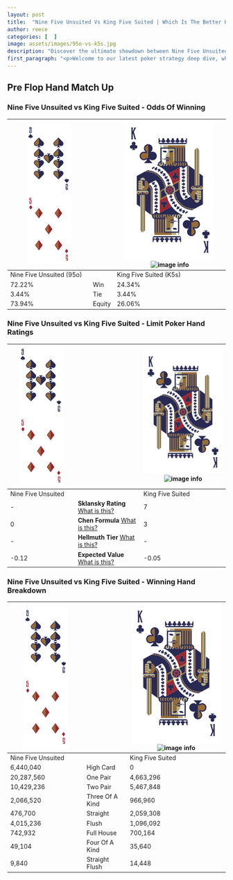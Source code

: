 ```yaml
---
layout: post
title:  "Nine Five Unsuited Vs King Five Suited | Which Is The Better Hand In Poker? A Complete Guide"
author: reece
categories: [  ]
image: assets/images/95o-vs-k5s.jpg
description: "Discover the ultimate showdown between Nine Five Unsuited and King Five Suited in poker! Uncover the odds, strategies, and scenarios where one hand triumphs over the other. Get ready to up your poker game with this thrilling analysis."
first_paragraph: "<p>Welcome to our latest poker strategy deep dive, where we're pitting two distinct hands against each other in a high-stakes showdown: Nine Five Unsuited vs King Five Suited.</p><p>In the dynamic world of poker, every decision counts, and knowing which hand holds the upper hand is key to your success at the table.</p><p>In this article, we'll dissect these two hands, explore the scenarios where one dominates the other, and equip you with the knowledge to make strategic choices that can tip the odds in your favor.</p><p>Get ready to unravel the intriguing dynamics of these poker hands and elevate your game to new heights.</p>"
---
```




[comment]: # (sp0)

## Pre Flop Hand Match Up

<div class="table hand-ratings" markdown="1"> 



### Nine Five Unsuited vs King Five Suited - Odds Of Winning


    
| ![image info](assets/images/hand1/9.png) ![image info](assets/images/hand1/5o.png) |  | ![image info](assets/images/hand2/K.png) ![image info](assets/images/hand2/5s.png) |
| -------- | -------- | -------- |
| Nine Five Unsuited (95o) |  | King Five Suited (K5s) |
| 72.22% | Win | 24.34% |
| 3.44% | Tie | 3.44% |
| 73.94% | Equity | 26.06% |




[comment]: # (sp1)



### Nine Five Unsuited vs King Five Suited - Limit Poker Hand Ratings


    
| ![image info](assets/images/hand1/9.png) ![image info](assets/images/hand1/5o.png) |  | ![image info](assets/images/hand2/K.png) ![image info](assets/images/hand2/5s.png) |
| -------- | -------- | -------- |
| Nine Five Unsuited |  | King Five Suited |
| - | **Sklansky Rating** [What is this?](/sklansky-rating-explained) | 7 |
| 0 | **Chen Formula** [What is this?](/chen-formula-explained) | 3 |
| - | **Hellmuth Tier** [What is this?](/Hellmuth-tier-explained) | - |
| -0.12 | **Expected Value** [What is this?](/expected-value-explained) | -0.05 |




[comment]: # (sp2)



### Nine Five Unsuited vs King Five Suited - Winning Hand Breakdown


    
| ![image info](assets/images/hand1/9.png) ![image info](assets/images/hand1/5o.png) |  | ![image info](assets/images/hand2/K.png) ![image info](assets/images/hand2/5s.png) |
| -------- | -------- | -------- |
| Nine Five Unsuited |  | King Five Suited |
| 6,440,040 | High Card | 0 |
| 20,287,560 | One Pair | 4,663,296 |
| 10,429,236 | Two Pair | 5,467,848 |
| 2,066,520 | Three Of A Kind | 966,960 |
| 476,700 | Straight | 2,059,308 |
| 4,015,236 | Flush | 1,096,092 |
| 742,932 | Full House | 700,164 |
| 49,104 | Four Of A Kind | 35,640 |
| 9,840 | Straight Flush | 14,448 |




[comment]: # (sp3)



</div>

[comment]: # (sp4)



[comment]: # (sp5)

